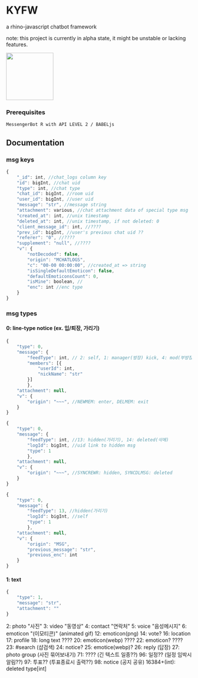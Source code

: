 # KYFW

a rhino-javascript chatbot framework

note: this project is currently in alpha state, it might be unstable or lacking features.

<img src="https://upload.wikimedia.org/wikipedia/commons/b/bd/CC-BY-NC-SA.svg" width="128">


### Prerequisites

```
MessengerBot R with API LEVEL 2 / BABELjs
```

## Documentation

### msg keys

```js
{
    "_id": int, //chat_logs column key
    "id": bigInt, //chat uid
    "type": int, //chat type
    "chat_id": bigInt, //room uid
    "user_id": bigInt, //user uid
    "message": "str", //message string
    "attachment": various, //chat attachment data of special type msg
    "created_at": int, //unix timestamp
    "deleted_at": int, //unix timestamp, if not deleted: 0
    "client_message_id": int, //????
    "prev_id": bigInt, //user's previous chat uid ??
    "referer": "0", //????
    "supplement": "null", //????
    "v": {
        "notDecoded": false,
        "origin": "MCHATLOGS",
        "c": "00-00 00:00:00", //created_at => string
        "isSingleDefaultEmoticon": false,
        "defaultEmoticonsCount": 0,
        "isMine": boolean, //
        "enc": int //enc type
    }
}
```

### msg types

#### 0: line-type notice (ex. 입/퇴장, 가리기)
```js
{
    "type": 0,
    "message": {
        "feedType": int, // 2: self, 1: manager(방장) kick, 4: mod(부방장) kick
        "members": [{
            "userId": int,
            "nickName": "str"
        }]
        },
    "attachment": null,
    "v": {
        "origin": "~~~", //NEWMEM: enter, DELMEM: exit
    }
}
```
```js
{
    "type": 0,
    "message": {
        "feedType": int, //13: hidden(가리기), 14: deleted(삭메)
        "logId": bigInt, //uid link to hidden msg
        "type": 1
        },
    "attachment": null,
    "v": {
        "origin": "~~~", //SYNCREWR: hidden, SYNCDLMSG: deleted
    }
}
```
```js
{
    "type": 0,
    "message": {
        "feedType": 13, //hidden(가리기)
        "logId": bigInt, //self
        "type": 1
        },
    "attachment": null,
    "v": {
        "origin": "MSG",
        "previous_message": "str",
        "previous_enc": int
    }
}
```

#### 1: text
```js
{
    "type": 1,
    "message": "str",
    "attachment": ""
}
```
2: photo "사진"
3: video "동영상"
4: contact "연락처"
5: voice "음성메시지"
6: emoticon "(이모티콘)" (animated gif)
12: emoticon(png)
14: vote?
16: location
17: profile
18: long text ????
20: emoticon(webp) ????
22: emoticon? ????
23: #search (샵검색)
24: notice?
25: emotice(webp)?
26: reply (답장)
27: photo group (사진 묶어보내기)
71: ???? (긴 텍스트 일종??)
96: 일정?? (일정 임박시 알림??)
97: 투표?? (투표종료시 출력??)
98: notice (공지 공유)
16384+(int): deleted type[int]
